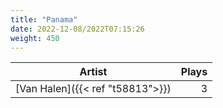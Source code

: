 ```yaml
---
title: "Panama"
date: 2022-12-08/2022T07:15:26
weight: 450
---
```




 Artist | Plays 
----- | -----:
[Van Halen]({{< ref "t58813">}}) | 3
